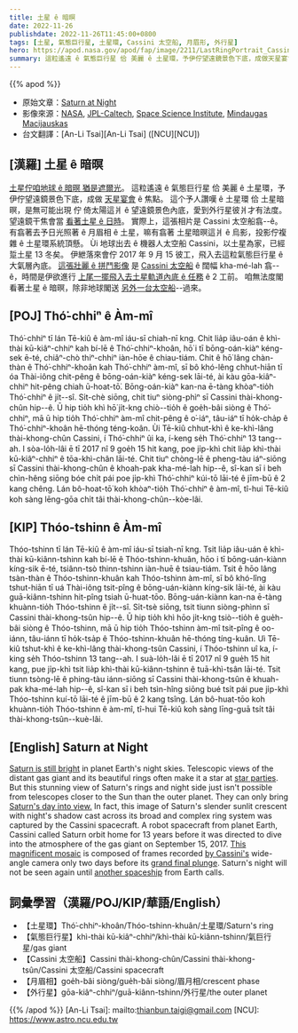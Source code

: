 ```yaml
---
title: 土星 ê 暗暝
date: 2022-11-26
publishdate: 2022-11-26T11:45:00+0800
tags: [土星, 氣態巨行星, 土星環, Cassini 太空船, 月眉形, 外行星]
hero: https://apod.nasa.gov/apod/fap/image/2211/LastRingPortrait_Cassini_1080.jpg
summary: 這粒遙遠 ê 氣態巨行星 佮 美麗 ê 土星環，予伊佇望遠鏡景色下底，成做天星宴會 ê 焦點。
---
```


{{% apod %}}

- 原始文章：[Saturn at Night](https://apod.nasa.gov/apod/ap221126.html)
- 影像來源：[NASA](https://www.nasa.gov/), [JPL-Caltech](https://www.jpl.nasa.gov), [Space Science Institute](https://www.spacescience.org/index.php), [Mindaugas Macijauskas](https://www.flickr.com/photos/m_macijauskas/)
- 台文翻譯：[An-Li Tsai][An-Li Tsai] ([NCU][NCU])

## [漢羅] 土星 ê 暗暝
[土星佇咱地球 ê 暗暝 猶是遮爾光][Saturn is still bright]。
這粒遙遠 ê 氣態巨行星 佮 美麗 ê 土星環，予伊佇望遠鏡景色下底，成做 [天星宴會][star parties] ê 焦點。
這个予人讚嘆 ê 土星環 佮 土星暗暝，是無可能出現 佇 倚太陽這爿 ê 望遠鏡景色內底，愛到外行星彼爿才有法度。
望遠鏡干焦會當 [看著土星 ê 日時][Saturn's day into view.]。
實際上，這張相片是 Cassini 太空船翕--ê。
有翕著去予日光照著 ê 月眉相 ê 土星，嘛有翕著 土星暗暝這爿 ê 烏影，投影佇複雜 ê 土星環系統頂懸。
Ùi 地球出去 ê 機器人太空船 Cassini，以土星為家，已經踅土星 13 冬矣。
伊紲落來會佇 2017 年 9 月 15 彼工，飛入去這粒氣態巨行星 ê 大氣層內底。
[這張壯麗 ê 拼鬥影像][This magnificent mosaic] 是 [Cassini 太空船][by Cassini's] ê 闊幅 kha-mé-lah 翕--ê，時間是伊欲進行 [上尾一擺飛入去土星軌道內底 ê 任務][grand final plunge] ê 2 工前。
咱無法度閣看著土星 ê 暗暝，除非地球閣送 [另外一台太空船][another spaceship]--過來。


## [POJ] Thó͘-chhiⁿ ê Àm-mî
Thó͘-chhiⁿ tī lán Tē-kiû ê àm-mî iáu-sī chiah-nī kng.
Chit lia̍p iâu-oán ê khì-thài kū-kiâⁿ-chhiⁿ kah bí-lē ê Thó͘-chhiⁿ-khoân, hō͘ i tī bōng-oán-kiàⁿ kéng-sek ē-té, chiâⁿ-chò thiⁿ-chhiⁿ iàn-hōe ê chiau-tiám.
Chit ê hō͘ lâng chàn-thàn ê Thó͘-chhiⁿ-khoân kah Thó͘-chhiⁿ àm-mî, sī bô khó-lêng chhut-hiān tī óa Thài-iông chit-pêng ê bōng-oán-kiàⁿ kéng-sek lāi-té, ài kàu gōa-kiâⁿ-chhiⁿ hit-pêng chiah ū-hoat-tō͘.
Bōng-oán-kiàⁿ kan-na ē-tàng khòaⁿ-tio̍h Thó͘-chhiⁿ ê ji̍t--sî.
Si̍t-chè siōng, chit tiuⁿ siòng-phìⁿ sī Cassini thài-khong-chûn hip--ê.
Ū hip tio̍h khì hō͘ ji̍t-kng chiò--tio̍h ê goe̍h-bâi siòng ê Thó͘-chhiⁿ, mā ū hip tio̍h Thó͘-chhiⁿ àm-mî chit-pêng ê o͘-iáⁿ, tâu-iáⁿ tī ho̍k-cha̍p ê Thó͘-chhiⁿ-khoân hē-thóng téng-koân.
Ùi Tē-kiû chhut-khì ê ke-khì-lâng thài-khong-chûn Cassini, í Thó͘-chhiⁿ ûi ka, í-keng se̍h Thó͘-chhiⁿ 13 tang--ah.
I sòa-lo̍h-lâi ē tī 2017 nî 9 goe̍h 15 hit kang, poe ji̍p-khì chit lia̍p khì-thài kū-kiâⁿ-chhiⁿ ê tōa-khì-chân lāi-té.
Chit tiuⁿ chòng-lē ê pheng-tàu iáⁿ-siōng sī Cassini thài-khong-chûn ê khoah-pak kha-mé-lah hip--ê, sî-kan sī i beh chìn-hêng siōng bóe chi̍t pái poe ji̍p-khì Thó͘-chhiⁿ kúi-tō lāi-té ê jīm-bū ê 2 kang chêng.
Lán bô-hoat-tō͘ koh khòaⁿ-tio̍h Thó͘-chhiⁿ ê àm-mî, tî-hui Tē-kiû koh sàng lēng-gōa chi̍t tâi thài-khong-chûn--kòe-lâi.


## [KIP] Thóo-tshinn ê Àm-mî
Thóo-tshinn tī lán Tē-kiû ê àm-mî iáu-sī tsiah-nī kng.
Tsit lia̍p iâu-uán ê khì-thài kū-kiânn-tshinn kah bí-lē ê Thóo-tshinn-khuân, hōo i tī bōng-uán-kiànn kíng-sik ē-té, tsiânn-tsò thinn-tshinn iàn-huē ê tsiau-tiám.
Tsit ê hōo lâng tsàn-thàn ê Thóo-tshinn-khuân kah Thóo-tshinn àm-mî, sī bô khó-lîng tshut-hiān tī uá Thài-iông tsit-pîng ê bōng-uán-kiànn kíng-sik lāi-té, ài kàu guā-kiânn-tshinn hit-pîng tsiah ū-huat-tōo.
Bōng-uán-kiànn kan-na ē-tàng khuànn-tio̍h Thóo-tshinn ê ji̍t--sî.
Si̍t-tsè siōng, tsit tiunn siòng-phìnn sī Cassini thài-khong-tsûn hip--ê.
Ū hip tio̍h khì hōo ji̍t-kng tsiò--tio̍h ê gue̍h-bâi siòng ê Thóo-tshinn, mā ū hip tio̍h Thóo-tshinn àm-mî tsit-pîng ê oo-iánn, tâu-iánn tī ho̍k-tsa̍p ê Thóo-tshinn-khuân hē-thóng tíng-kuân.
Uì Tē-kiû tshut-khì ê ke-khì-lâng thài-khong-tsûn Cassini, í Thóo-tshinn uî ka, í-king se̍h Thóo-tshinn 13 tang--ah.
I suà-lo̍h-lâi ē tī 2017 nî 9 gue̍h 15 hit kang, pue ji̍p-khì tsit lia̍p khì-thài kū-kiânn-tshinn ê tuā-khì-tsân lāi-té.
Tsit tiunn tsòng-lē ê phing-tàu iánn-siōng sī Cassini thài-khong-tsûn ê khuah-pak kha-mé-lah hip--ê, sî-kan sī i beh tsìn-hîng siōng bué tsi̍t pái pue ji̍p-khì Thóo-tshinn kuí-tō lāi-té ê jīm-bū ê 2 kang tsîng.
Lán bô-huat-tōo koh khuànn-tio̍h Thóo-tshinn ê àm-mî, tî-hui Tē-kiû koh sàng līng-guā tsi̍t tâi thài-khong-tsûn--kuè-lâi.


## [English] Saturn at Night
[Saturn is still bright][Saturn is still bright] in planet Earth's night skies.
Telescopic views of the distant gas giant and its beautiful rings often make it a star at [star parties][star parties].
But this stunning view of Saturn's rings and night side just isn't possible from telescopes closer to the Sun than the outer planet.
They can only bring [Saturn's day into view.][Saturn's day into view.] 
In fact, this image of Saturn's slender sunlit crescent with night's shadow cast across its broad and complex ring system was captured by the Cassini spacecraft.
A robot spacecraft from planet Earth, Cassini called Saturn orbit home for 13 years before it was directed to dive into the atmosphere of the gas giant on September 15, 2017.
[This magnificent mosaic][This magnificent mosaic] is composed of frames recorded [by Cassini's][by Cassini's] wide-angle camera only two days before its [grand final plunge][grand final plunge].
Saturn's night will not be seen again until [another spaceship][another spaceship] from Earth calls.
    

## 詞彙學習（漢羅/POJ/KIP/華語/English）

- 【土星環】Thó͘-chhiⁿ-khoân/Thóo-tshinn-khuân/土星環/Saturn's ring
- 【氣態巨行星】khì-thài kū-kiâⁿ-chhiⁿ/khì-thài kū-kiânn-tshinn/氣巨行星/gas giant
- 【Cassini 太空船】Cassini thài-khong-chûn/Cassini thài-khong-tsûn/Cassini 太空船/Cassini spacecraft
- 【月眉相】goe̍h-bâi siòng/gue̍h-bâi siòng/眉月相/crescent phase
- 【外行星】gōa-kiâⁿ-chhiⁿ/guā-kiânn-tshinn/外行星/the outer planet


{{% /apod %}}
[An-Li Tsai]: mailto:thianbun.taigi@gmail.com
[NCU]: https://www.astro.ncu.edu.tw

[copyright]: https://apod.nasa.gov/apod/fap/lib/about_apod.html#srapply
[License]: https://creativecommons.org/licenses/by/2.0/


[Saturn is still bright]:https://earthsky.org/astronomy-essentials/visible-planets-tonight-mars-jupiter-venus-saturn-mercury/
[star parties]:https://nightsky.jpl.nasa.gov/clubs-and-events.cfm
[Saturn's day into view.]:https://spacetelescope.org/news/heic1917/
[This magnificent mosaic]:https://www.flickr.com/photos/m_macijauskas/23826951188/
[by Cassini's]:https://photojournal.jpl.nasa.gov/catalog/PIA17218
[grand final plunge]:https://solarsystem.nasa.gov/missions/cassini/the-journey/the-grand-finale/
[another spaceship]:https://www.nasa.gov/dragonfly


